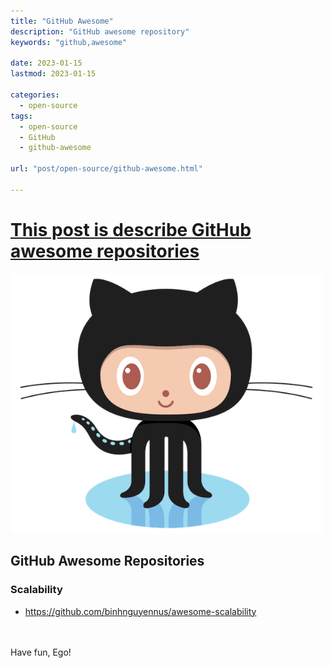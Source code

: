 ```yaml
---
title: "GitHub Awesome"
description: "GitHub awesome repository"
keywords: "github,awesome"

date: 2023-01-15
lastmod: 2023-01-15

categories:
  - open-source
tags:
  - open-source
  - GitHub
  - github-awesome

url: "post/open-source/github-awesome.html"

---
```


# [This post is describe GitHub awesome repositories](/post/open-source/github-awesome.html)
[//]: # (Post ID: 860639f9d1e22b757d3cda977ab49892)

[//]: # (Fix JS error about post-comments)
<pre class="post-comments" style="display:none"></pre>
<img src="/post/open-source/github-awesome.png" width="500" />

<!--more-->

## GitHub Awesome Repositories

### Scalability

* https://github.com/binhnguyennus/awesome-scalability


<br/>
<br/>
Have fun, Ego!
<br/>
<br/>
